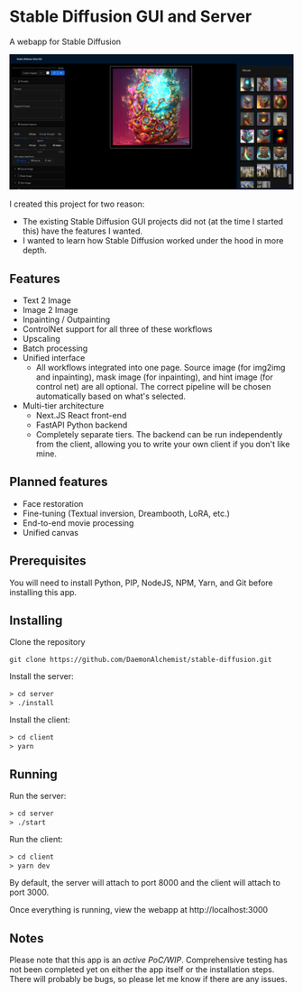 # Stable Diffusion GUI and Server

A webapp for Stable Diffusion

![Stable Diffusion GUI Screenshot](/doc/screen-shot.png)

I created this project for two reason:

- The existing Stable Diffusion GUI projects did not (at the time I started this) have the features I wanted.
- I wanted to learn how Stable Diffusion worked under the hood in more depth.

## Features
- Text 2 Image
- Image 2 Image
- Inpainting / Outpainting
- ControlNet support for all three of these workflows
- Upscaling
- Batch processing
- Unified interface
  - All workflows integrated into one page.  Source image (for img2img and inpainting), mask image (for inpainting), and hint image (for control net) are all optional.  The correct pipeline will be chosen automatically based on what's selected.
- Multi-tier architecture
  - Next.JS React front-end
  - FastAPI Python backend
  - Completely separate tiers.  The backend can be run independently from the client, allowing you to write your own client if you don't like mine.

## Planned features
- Face restoration
- Fine-tuning (Textual inversion, Dreambooth, LoRA, etc.)
- End-to-end movie processing
- Unified canvas

## Prerequisites

You will need to install Python, PIP, NodeJS, NPM, Yarn, and Git before installing this app.

## Installing

Clone the repository

```
git clone https://github.com/DaemonAlchemist/stable-diffusion.git
```

Install the server:

```
> cd server
> ./install
```

Install the client:

```
> cd client
> yarn
```

## Running

Run the server:

```
> cd server
> ./start
```

Run the client:

```
> cd client
> yarn dev
```

By default, the server will attach to port 8000 and the client will attach to port 3000.

Once everything is running, view the webapp at http://localhost:3000

## Notes

Please note that this app is an *active PoC/WIP*.  Comprehensive testing has not been completed yet on either the app itself or the installation steps.  There will probably be bugs, so please let me know if there are any issues.